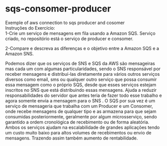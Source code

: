 # sqs-consomer-producer
Exemple of aws connection to sqs producer and cosomer
<br>
Instruções do Exercício:
<br>
1-Crie um serviço de mensagens em fila usando a Amazon SQS.
Serviço criado, no repositório está o serviço de producer e consomer.

2-Compare e descreva as diferenças e o objetivo entre a Amazon SQS e a Amazon SNS.

Podemos dizer que os serviços de SNS e SQS da AWS são mensageiras mas cada um com algumas particularidades, sendo o SNS responsável por receber mensagens 
e distribuí-las diretamente para vários outros serviços diversos como email, sms ou qualquer outro serviço que possa consumir essa mensagem como o próprio 
SQS, desde que esses serviços estejam inscritos no SNS que está distribuindo essas mensagens. Ajuda a reduzir responsabilidades do servidor que antes teria 
de fazer todo esse trabalho e agora somente envia a mensagem para o SNS . O SQS por sua vez é um serviço de mensageria que trabalha com um Producer e um 
Consomer, onde recebe mensagens de qualquer tipo e as armazena para que sejam consumidas posteriormente, geralmente por algum microsserviço, sendo 
garantido a ordem cronológica de recebimento ou de forma aleatória. Ambos os serviços ajudam na escalabilidade de grandes aplicações tendo um custo muito 
baixo para altos volumes de recebimentos ou envio de mensagens. Trazendo assim também aumento de rentabilidade.
